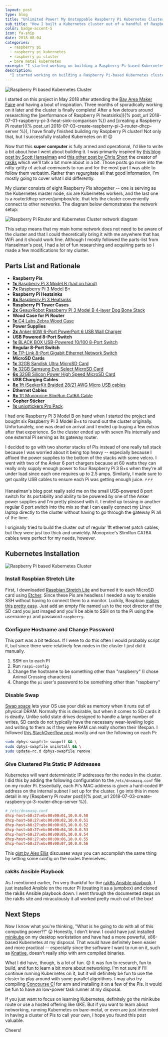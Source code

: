 ```yaml
---
layout: post
type: blog
title: "Unlimited Power! My Unstoppable Raspberry Pi Kubernetes Cluster"
sub_title: "How I built a Kubernetes cluster out of a handful of Raspberry Pis"
color: badge-accent-5
icon: fa-ship
date: 2018-08-04
categories:
  - raspberry pi
  - raspberry pi kubernetes
  - raspberry pi cluster
  - bare metal kubernetes
excerpt: "I started working on building a Raspberry Pi-based Kubernetes cluster after attending the Bay Area Maker Faire in May 2018 and now it is finally complete! In this post we'll cover what parts I used, a high level description of how I installed Kubernetes using rak8s, and what I plan to do with it."
description:
  "I started working on building a Raspberry Pi-based Kubernetes cluster after attending the Bay Area Maker Faire in May 2018 and now it is finally complete! In this post we'll cover what parts I used, a high level description of how I installed Kubernetes using rak8s, and what I plan to do with it."
---
```


<div>
<img src="https://images.downey.io/raspi/raspi-kubernetes-cluster-4.jpg" alt="Raspberry Pi based Kubernetes Cluster">
</div>

I started on this project in May 2018 after attending the [Bay Area Maker Faire](https://makerfaire.com/bay-area/) and having a bout of inspiration. Three months of sporadically working on it later and the cluster is finally complete! After a few detours around researching the [performance of Raspberry Pi heatsinks]({% post_url 2018-07-01-raspberry-pi-3-heat-sink-comparison %}) and [creating a Raspberry Pi router]({% post_url 2018-07-03-create-raspberry-pi-3-router-dhcp-server %}), I have finally finished building my Raspberry Pi cluster! Not only that, but I successfully installed Kubernetes on it! 😊

Now that this **super computer** is fully armed and operational, I'd like to write a bit about how I went about building it. I was primarily inspired by [this blog post by Scott Hanselman](https://www.hanselman.com/blog/HowToBuildAKubernetesClusterWithARMRaspberryPiThenRunNETCoreOnOpenFaas.aspx) and [this other post by Chris Short](https://chrisshort.net/my-raspberry-pi-kubernetes-cluster/) the creator of [rak8s](https://rak8s.io/) which we'll talk a bit more about in a bit. Those posts go more into the nitty-gritty of actual commands to run and for the most part I was able to follow them verbatim. Rather than regurgitate all that good information, I'm mostly going to cover what I did differently.

My cluster consists of eight Raspberry Pis altogether -- one is serving as the Kubernetes master node, six are Kubernetes workers, and the last one is a router/dhcp server/jumpbox/etc. that lets the cluster conveniently connect to other networks. The diagram below demonstrates the network setup:

<div>
<img src="https://images.downey.io/raspi/raspberry-pi-router-network-diagram-transparent.png" alt="Raspberry Pi Router and Kubernetes Cluster network diagram">
</div>

This setup means that my main home network does not need to be aware of the cluster and that I could theoretically bring it with me anywhere that has WiFi and it should work fine. Although I mostly followed the parts-list from Hanselman's post, I had a lot of fun researching and acquiring parts so I made a few modifications for my cluster.

## Parts List and Rationale

<ul>
  <li><strong>Raspberry Pis</strong></li>
  <li><a href="https://www.adafruit.com/product/3055"><strong>1x</strong> Raspberry Pi 3 Model B (had on hand)</a></li>
  <li><a href="https://www.adafruit.com/product/3775"><strong>7x</strong> Raspberry Pi 3 Model B+</a></li>
  <li><strong>Raspberry Pi Heatsinks</strong></li>
  <li><a href="https://amzn.to/2MkdNOR"><strong>8x</strong> Raspberry Pi 3 Heatsinks</a></li>
  <li><strong>Raspberry Pi Tower Cases</strong></li>
  <li><a href="https://amzn.to/2vhHJ7W"><strong>2x</strong> GeauxRobot Raspberry Pi 3 Model B 4-layer Dog Bone Stack</a></li>
  <li><strong>Wood Case for Pi Router</strong></li>
  <li><a href="https://amzn.to/2AI77c2"><strong>1x</strong> C4 Labs Zebra Wood Case</a></li>
  <li><strong>Power Supplies</strong></li>
  <li><a href="https://amzn.to/2MjG208"><strong>2x</strong> Anker 60W 6-Port PowerPort 6 USB Wall Charger</a></li>
  <li><strong>USB Powered 8-Port Switch</strong></li>
  <li><a href="https://amzn.to/2vkpXRf"><strong>1x</strong> BLACK BOX USB-Powered 10/100 8-Port Switch</a></li>
  <li><strong>Regular 8-Port Switch</strong></li>
  <li><a href="https://amzn.to/2OcMHtG"><strong>1x</strong> TP-Link 8-Port Gigabit Ethernet Network Switch</a></li>
  <li><strong>MicroSD Cards</strong></li>
  <li><a href="https://amzn.to/2M4hRWw"><strong>1x</strong> 32GB Sandisk Ultra MicroSD Card</a></li>
  <li><a href="https://www.amazon.com/Samsung-MicroSD-Adapter-MB-ME32GA-AM/dp/B06XWN9Q99/"><strong>1x</strong> 32GB Samsung Evo Select MicroSD Card</a></li>
  <li><a href="https://amzn.to/2KtBa77"><strong>6x</strong> 32GB Silicon Power High Speed MicroSD Card</a></li>
  <li><strong>USB Charging Cables</strong></li>
  <li><a href="https://amzn.to/2OJROTc"><strong>8x</strong> 1ft iSeekerKit Braided 28/21 AWG Micro USB cables</a></li>
  <li><strong>Ethernet Cables</strong></li>
  <li><a href="https://www.monoprice.com/product?p_id=15138"><strong>9x</strong> 1ft Monoprice SlimRun Cat6A Cable</a></li>
  <li><strong>Gopher Sticker</strong></li>
  <li><a href="https://www.unixstickers.com/"><strong>1x</strong> unixstickers Pro Pack</a></li>
</ul>

I had one Raspberry Pi 3 Model B on hand when I started the project and bought six Raspberry Pi 3 Model B+s to round out the cluster originally. Unfortunately, one was dead on arrival and I ended up buying a few extras after that experience. So the cluster ended up with seven Pis internally and one external Pi serving as its gateway router.

I decided to go with two shorter stacks of Pis instead of one really tall stack because I was worried about it being top heavy -- especially because I affixed the power supplies to the bottom of the stacks with some velcro. I went with two of the Anker 6 port chargers because at 60 watts they can really only supply enough power to four Raspberry Pi 3 B+s when they're all under load since each one requires up to 2.5 amps. Similarly, I made sure to get quality USB cables to ensure each Pi was getting enough juice. ⚡⚡⚡

Hanselman's blog post really sold me on the small USB-powered 8 port switch for its portability and ability to be powered by one of the Anker power supplies and I'm pretty pleased with it. I ended up tossing in another regular 8 port switch into the mix so that I can easily connect my Linux laptop directly to the cluster without having to go through the gateway Pi all of the time.

I originally tried to build the cluster out of regular 1ft ethernet patch cables, but they were just too thick and unwieldy. Monoprice's SlimRun CAT6A cables were perfect for my needs, however.

## Kubernetes Installation
<div>
<img src="https://images.downey.io/raspi/raspi-kubernetes-cluster-5.jpg" alt="Raspberry Pi based Kubernetes Cluster">
</div>

### Install Raspbian Stretch Lite
First, I downloaded [Raspbian Stretch Lite](https://www.raspberrypi.org/downloads/raspbian/) and burned it to each MicroSD card using [Etcher](https://etcher.io/). Since these Pis are headless I needed a way to enable SSH without having to connect them to a monitor. Luckily, Raspbian [makes this pretty easy](https://hackernoon.com/raspberry-pi-headless-install-462ccabd75d0). Just add an empty file named `ssh` to the root director of the SD card you just imaged and you'll be able to SSH on to the Pi using the username `pi` and password `raspberry`.

### Configure Hostname and Change Password
This part was a bit tedious. If I were to do this often I would probably script it, but since there were relatively few nodes in the cluster I just did it manually.

1. SSH on to each PI
2. Run `raspi-config`
3. Change the hostname to be something other than "raspberry" (I chose Animal Crossing characters)
4. Change the `pi` user's password to be something other than "raspberry"

### Disable Swap
[Swap space](https://www.centos.org/docs/5/html/5.2/Deployment_Guide/s1-swap-what-is.html) lets your OS use your disk as memory when it runs out of physical DRAM. Normally this is desirable, but when it comes to SD cards it is deadly. Unlike solid state drives designed to handle a large number of writes, SD cards do not typically have the necessary wear-leveling logic and writing to them as if they were RAM can really shorten their lifespan. I followed [this StackOverflow post](https://raspberrypi.stackexchange.com/questions/169/how-can-i-extend-the-life-of-my-sd-card) mostly and ran the following on each Pi:

```bash
sudo dphys-swapfile swapoff && \
sudo dphys-swapfile uninstall && \
sudo update-rc.d dphys-swapfile remove
```

### Give Clustered Pis Static IP Addresses
Kubernetes will want deterministic IP addresses for the nodes in the cluster. I did this by adding the following configuration to the `/etc/dnsmasq.conf` file on my router Pi. Essentially, each Pi's MAC address is given a hard-coded IP address on the internal subnet I set up for the cluster. I go into this in more detail in my [Raspberry Pi router post]({% post_url 2018-07-03-create-raspberry-pi-3-router-dhcp-server %}).

```conf
# /etc/dnsmasq.conf
dhcp-host=b8:27:eb:00:00:01,10.0.0.50
dhcp-host=b8:27:eb:00:00:02,10.0.0.51
dhcp-host=b8:27:eb:00:00:03,10.0.0.52
dhcp-host=b8:27:eb:00:00:04,10.0.0.53
dhcp-host=b8:27:eb:00:00:05,10.0.0.54
dhcp-host=b8:27:eb:00:00:06,10.0.0.55
dhcp-host=b8:27:eb:00:00:07,10.0.0.56
```

This [gist by Alex Ellis](https://gist.github.com/alexellis/fdbc90de7691a1b9edb545c17da2d975) discusses ways you can accomplish the same thing by setting some config on the nodes themselves.

### rak8s Ansible Playbook
As I mentioned earlier, I'm very thankful for the [rak8s Ansible playbook](https://rak8s.io/). I just installed Ansible on the router Pi (treating it as a jumpbox) and cloned the rak8s Ansible playbook down. I went through the documented steps on the rak8s site and miraculously it all worked pretty much out of the box!

## Next Steps
Now I know what you're thinking, "What is he going to do with all of this computing power?!" 😛 Honestly, I don't know. I could have just installed [minikube](https://github.com/kubernetes/minikube) on my desktop workstation and have had a more powerful, x86-based Kubernetes at my disposal. That would have definitely been easier and more practical -- especially since the software I want to run on it, such as [Knative](https://pivotal.io/knative), doesn't really ship with arm compiled binaries.

What I did have, though, is a lot of fun. 😊 It was fun to research, fun to build, and fun to learn a bit more about networking. I'm not sure if I'll continue running Kubernetes on it, but it will definitely be fun to use the cluster to play around with some parallel algorithms. I may also try compiling [Concourse CI](https://concourse-ci.org/) for arm and installing it on a few of the Pis. It would be fun to have an low-power task runner at my disposal.

If you just want to focus on learning Kubernetes, definitely go the minikube route or use a hosted offering like GKE. But if you want to learn about networking, running Kubernetes on bare-metal, or even are just interested in having a cluster of Pis to call your own, I hope you found this post valuable.

Cheers!
